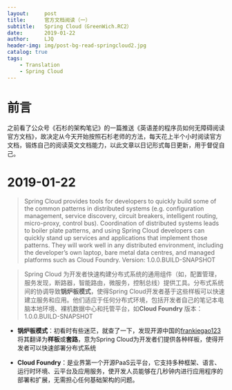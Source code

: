 ```yaml
---
layout:     post
title:      官方文档阅读（一）
subtitle:   Spring Cloud（GreenWich.RC2）
date:       2019-01-22
author:     LJQ
header-img: img/post-bg-read-springcloud2.jpg
catalog: true
tags:
    - Translation 
    - Spring Cloud
---
```


# 前言

之前看了公众号《石杉的架构笔记》的一篇推送《英语差的程序员如何无障碍阅读官方文档》，故决定从今天开始按照石杉老师的方法，每天花上半个小时阅读官方文档，锻炼自己的阅读英文文档能力，以此文章以日记形式每日更新，用于督促自己。

# 2019-01-22

>Spring Cloud provides tools for developers to quickly build some of the common patterns in distributed systems (e.g. configuration management, service discovery, circuit breakers, intelligent routing, micro-proxy, control bus). Coordination of distributed systems leads to boiler plate patterns, and using Spring Cloud developers can quickly stand up services and applications that implement those patterns. They will work well in any distributed environment, including the developer’s own laptop, bare metal data centres, and managed platforms such as Cloud Foundry.
Version: 1.0.0.BUILD-SNAPSHOT

>Spring Cloud 为开发者快速构建分布式系统的通用组件（如，配置管理，服务发现，断路器，智能路由，微服务，控制总线）提供工具。分布式系统间的协调导致**锅炉板模式**，使得Spring Cloud开发者基于这些样板可以快速建立服务和应用。他们适应于任何分布式环境，包括开发者自己的笔记本电脑本地环境、裸机数据中心和托管平台，如**Cloud Foundry**
版本：1.0.0.BUILD-SNAPSHOT


- **锅炉板模式**：初看时有些迷茫，就查了一下，发现开源中国的[frankiegao123](https://www.oschina.net/question/3210513_2218453)将其翻译为**样板**或**套路**，意为Spring Cloud为开发者们提供各种样板，使得开发者可以快速部署分布式系统

- **Cloud Foundry**：是业界第一个开源PaaS云平台，它支持多种框架、语言、运行时环境、云平台及应用服务，使开发人员能够在几秒钟内进行应用程序的部署和扩展，无需担心任何基础架构的问题。
